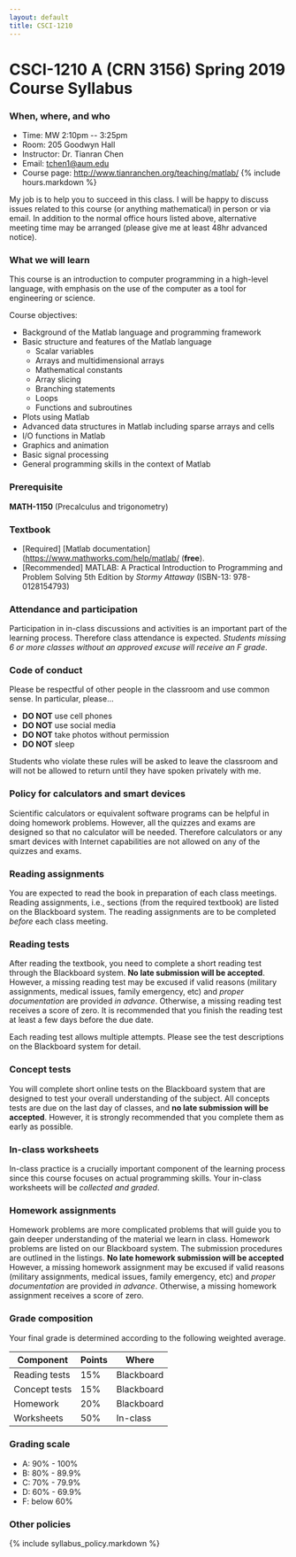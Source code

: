 ```yaml
---
layout: default
title: CSCI-1210
---
```


# CSCI-1210 A (CRN 3156) Spring 2019 Course Syllabus

### When, where, and who

* Time: MW 2:10pm -- 3:25pm
* Room: 205 Goodwyn Hall
* Instructor: Dr. Tianran Chen
* Email: <tchen1@aum.edu>
* Course page: <http://www.tianranchen.org/teaching/matlab/>
{% include hours.markdown %}

My job is to help you to succeed in this class.
I will be happy to discuss issues related to this course
(or anything mathematical) in person or via email.
In addition to the normal office hours listed above,
alternative meeting time may be arranged
(please give me at least 48hr advanced notice).

### What we will learn

This course is an introduction to computer programming in a high-level language,
with emphasis on the use of the computer as a tool for engineering or science.

Course objectives:

* Background of the Matlab language and programming framework
* Basic structure and features of the Matlab language
  - Scalar variables
  - Arrays and multidimensional arrays
  - Mathematical constants
  - Array slicing
  - Branching statements
  - Loops
  - Functions and subroutines
* Plots using Matlab
* Advanced data structures in Matlab including sparse arrays and cells
* I/O functions in Matlab
* Graphics and animation
* Basic signal processing
* General programming skills in the context of Matlab

### Prerequisite

__MATH-1150__ (Precalculus and trigonometry)

### Textbook

- [Required] [Matlab documentation](https://www.mathworks.com/help/matlab/ (__free__).
- [Recommended] MATLAB: A Practical Introduction to Programming and Problem Solving 5th Edition by _Stormy Attaway_ (ISBN-13: 978-0128154793)

### Attendance and participation

Participation in in-class discussions and activities is an important part
of the learning process.
Therefore class attendance is expected.
_Students missing 6 or more classes without an approved excuse
will receive an F grade_.

### Code of conduct

Please be respectful of other people in the classroom and use common sense.
In particular, please...

* __DO NOT__ use cell phones
* __DO NOT__ use social media
* __DO NOT__ take photos without permission
* __DO NOT__ sleep

Students who violate these rules will be asked to leave the classroom
and will not be allowed to return until they have spoken privately with me.

### Policy for calculators and smart devices

Scientific calculators or equivalent software programs can be helpful in
doing homework problems.
However, all the quizzes and exams are designed so that no calculator will be needed.
Therefore calculators or any smart devices with Internet capabilities
are not allowed on any of the quizzes and exams.

### Reading assignments

You are expected to read the book in preparation of each class meetings.
Reading assignments, i.e., sections (from the required textbook) are listed
on the Blackboard system.
The reading assignments are to be completed _before_ each class meeting.

### Reading tests

After reading the textbook, you need to complete a short reading test
through the Blackboard system.
__No late submission will be accepted__.
However, a missing reading test may be excused if valid reasons
(military assignments, medical issues, family emergency, etc)
and _proper documentation_ are provided _in advance_.
Otherwise, a missing reading test receives a score of zero.
It is recommended that you finish the reading test at least a few days
before the due date.

Each reading test allows multiple attempts.
Please see the test descriptions on the Blackboard system for detail.

### Concept tests

You will complete short online tests on the Blackboard system
that are designed to test your overall understanding of the subject.
All concepts tests are due on the last day of classes,
and __no late submission will be accepted__.
However, it is strongly recommended that you complete them as early as possible.

### In-class worksheets

In-class practice is a crucially important component of the learning process
since this course focuses on actual programming skills.
Your in-class worksheets will be _collected and graded_.

### Homework assignments

Homework problems are more complicated problems that will
guide you to gain deeper understanding of the material we learn in class.
Homework problems are listed on our Blackboard system.
The submission procedures are outlined in the listings.
__No late homework submission will be accepted__
However, a missing homework assignment may be excused if valid reasons
(military assignments, medical issues, family emergency, etc)
and _proper documentation_ are provided _in advance_.
Otherwise, a missing homework assignment receives a score of zero.

<!-- ### Final exam
The final exam is scheduled at 10:45am -- 12:00pm May 2nd. -->

###  <a name="grade"></a> Grade composition
Your final grade is determined according to the following
weighted average.

| Component     | Points | Where      |
|---------------|--------|------------|
| Reading tests | 15%    | Blackboard |
| Concept tests | 15%    | Blackboard |
| Homework      | 20%    | Blackboard |
| Worksheets    | 50%    | In-class   |

### Grading scale

* A: 90% - 100%
* B: 80% - 89.9%
* C: 70% - 79.9%
* D: 60% - 69.9%
* F: below 60%

### Other policies

{% include syllabus_policy.markdown %}

